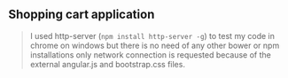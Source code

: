 ## Shopping cart application

> I used http-server (`npm install http-server -g`) to test my code in chrome on
windows but there is no need of any other bower or npm installations only
network connection is requested because of the external angular.js and
bootstrap.css files.
